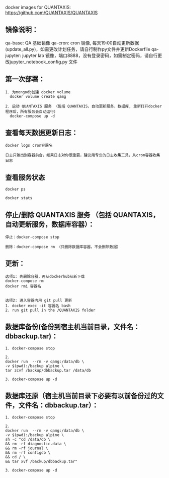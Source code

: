 docker images for QUANTAXIS: https://github.com/QUANTAXIS/QUANTAXIS

## 镜像说明：
qa-base: QA 基础镜像
qa-cron: cron 镜像, 每天19:00自动更新数据(update_all.py)，如需更改计划任务，请自行制作py文件并更新Dockerfile
qa-jupyter: jupyter lab 镜像，端口8888，没有登录密码，如需制定密码，请自行更改jupyter_notebook_config.py 文件


## 第一次部署：
```
1. 为mongodb创建 docker volume
  docker volume create qamg

2. 启动 QUANTAXIS 服务 （包括 QUANTAXIS，自动更新服务，数据库, 重新打开docker程序后，所有服务会自动运行）
  docker-compose up -d
```

## 查看每天数据更新日志：
```
docker logs cron容器名

日志只输出到容器前台，如果日志对你很重要，建议用专业的日志收集工具，从cron容器收集日志
```

## 查看服务状态
```
docker ps

docker stats
```

## 停止/删除 QUANTAXIS 服务 （包括 QUANTAXIS，自动更新服务，数据库容器）：
```
停止：docker-compose stop

删除：docker-compose rm （只删除数据库容器，不会删除数据）
```

## 更新：
```
选项1: 先删除容器，再从dockerhub从新下载
docker-compose rm
docker rmi 容器名


选项2: 进入容器内用 git pull 更新
1. docker exec -it 容器名 bash
2. run git pull in the /QUANTAXIS folder
```

## 数据库备份(备份到宿主机当前目录，文件名：dbbackup.tar)：
```
1. docker-compose stop

2.
docker run  --rm -v qamg:/data/db \
-v $(pwd):/backup alpine \
tar zcvf /backup/dbbackup.tar /data/db

3. docker-compose up -d
```

## 数据库还原（宿主机当前目录下必要有以前备份过的文件，文件名：dbbackup.tar）：
```
1. docker-compose stop

2.
docker run  --rm -v qamg:/data/db \
-v $(pwd):/backup alpine \
sh -c "cd /data/db \
&& rm -rf diagnostic.data \
&& rm -rf journal \
&& rm -rf configdb \
&& cd / \
&& tar xvf /backup/dbbackup.tar"

3. docker-compose up -d
```
